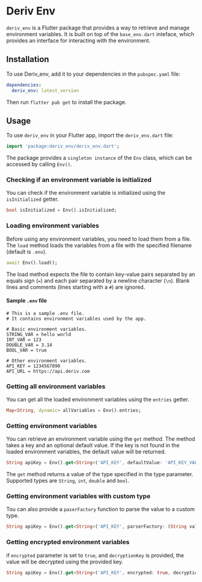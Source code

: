 # Deriv Env

`deriv_env` is a Flutter package that provides a way to retrieve and manage environment variables. It is built on top of the `base_env.dart` inteface, which provides an interface for interacting with the environment.

## Installation

To use Deriv_env, add it to your dependencies in the `pubspec.yaml` file:

```yaml
dependencies:
  deriv_env: latest_version
```

Then run `flutter pub get` to install the package.

## Usage

To use `deriv_env` in your Flutter app, import the `deriv_env.dart` file:

```dart
import 'package:deriv_env/deriv_env.dart';
```

The package provides a `singleton instance` of the `Env` class, which can be accessed by calling `Env()`.

### Checking if an environment variable is initialized

You can check if the environment variable is initialized using the `isInitialized` getter.

```dart
bool isInitialized = Env().isInitialized;
```

### Loading environment variables

Before using any environment variables, you need to load them from a file. The `load` method loads the variables from a file with the specified filename (default is `.env`).

```dart
await Env().load();
```

The load method expects the file to contain key-value pairs separated by an equals sign (`=`) and each pair separated by a newline character (`\n`). Blank lines and comments (lines starting with a `#`) are ignored.

#### Sample `.env` file

```env
# This is a sample .env file.
# It contains environment variables used by the app.

# Basic environment variables.
STRING_VAR = hello world
INT_VAR = 123
DOUBLE_VAR = 3.14
BOOL_VAR = true

# Other environment variables.
API_KEY = 1234567890
API_URL = https://api.deriv.com
```

### Getting all environment variables

You can get all the loaded environment variables using the `entries` getter.

```dart
Map<String, dynamic> allVariables = Env().entries;
```

### Getting environment variables

You can retrieve an environment variable using the `get` method. The method takes a key and an optional default value. If the key is not found in the loaded environment variables, the default value will be returned.

```dart
String apiKey = Env().get<String>('API_KEY', defaultValue: 'API_KEY_VALUE');
```

The `get` method returns a value of the type specified in the type parameter. Supported types are `String`, `int`, `double` and `bool`.

### Getting environment variables with custom type

Tou can also provide a `paserFactory` function to parse the value to a custom type.

```dart
String apiKey = Env().get<String>('API_KEY', parserFactory: (String value) => value.toUpperCase());
```

### Getting encrypted environment variables

if `encrypted` parameter is set to `true`, and `decryptionKey` is provided, the value will be decrypted using the provided key.

```dart
String apiKey = Env().get<String>('API_KEY', encrypted: true, decryptionKey: 'decryption_key');
```
